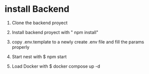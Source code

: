 # install Backend


1. Clone the backend proyect 

2. Install backend proyect  with " npm install"

3. copy .env.template to a newly create .env file and fill the params properly

4. Start nest with $ npm start

5. Load Docker with $ docker compose up -d



